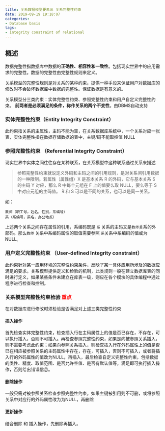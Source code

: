```yaml
---
title: 关系数据模型要素三 关系完整性约束
date: 2019-09-19 19:18:07
categories:
- Database basis
tags:
- integrity constraint of relational
---
```


## 概述

 数据完整性指数据库中数据的**正确性、相容性和一致性**。包括现实世界中的应用需求的完整性。数据的完整性由完整性规则来定义。

关系模型的完整性规则是对关系的某种约束，提供一种手段来保证用户对数据库的修改时不会破坏数据库中数据的完整性。保证数据是有意义的。

关系模型分三类约束：实体完整性约束、参照完整性约束和用户自定义完整性约束。 **前两者是必须满足的条件，称作关系的两个不变性**。由DBMS自动支持


### 实体完整性约束（Entity Integrity Constraint）

此约束指关系的主属性，主码不能为空，在关系数据库系统中，一个关系对应一张表，实体完整性指在数据存储数据的表中，主键/码不能取控值 NULL

### 参照完整性约束 （Referential Integrity Constraint）

现实世界中实体之间往往存在某种联系，在关系模型中这种联系通过关系来描述
> 参照完整性约束就说定义外码和主码之间的引用规则，是对关系间引用数据的一种限制。若属性（属性组）X 是基本关系 R 的外码，它与基本关系 S 的主码 Y 对应，那么 R 中每个元组在 F 上的值要么取 NULL，要么等于 S中对应元组的主码值。 R 和 S 可以是不同的关系，也可以是同一关系。

如：
```
教师（职工号，姓名，性别，系编号）
系（系编号，系名，办公地点）
```
上述两个关系之间存在属性的引用，系编码既是 `系` 关系的主码又是`教师`关系的外部码。那么`教师` 关系中系编码属性的取值需要参照 `系`关系中系编码的值或为 NULL。

### 用户定义完整性约束 （User-defined Integrity constraint）
此约束针对某一应用环境的完整性约束条件，反映了某一具体应用所涉及的数据应满足的要求。关系模型提供定义和检验的机制，此类规则一般在建立数据库表的同时进行定义，如果某些条件未建立在库表一级，则应在各个模块的具体编程中通过程序进行检查和控制。

### 关系模型完整性约束检验   <label style = "color:red; ">重点</label>

在对数据库进行修改时须检验是否满足对上述三类完整性约束

#### 插入操作

首先检查实体完整性约束，检查插入行在主码属性上的值是否已存在，不存在，可以执行插入，否则不可插入。再检查参照完整性约束，如果是向被参照关系插入，则不需要考虑此约束；如果向参照关系插入，则检查插入行在外码属性上的值是否已在相应被参照关系的主码属性中存在，存在，可插入，否则不可插入，或者将插入行的外码属性的值改为NULL，再插入，最后检查自定义完整性约束，包括数据的类性、精度、取值范围、是否允许空值、是否有默认值等，满足即可执行插入操作，否则给出错误信息。

#### 删除操作
一般只需对被参照关系检查参照完整性约束。如果主键被引用则不可删，或将参照关系中对应行的外码属性改为为NULL，再删除

#### 更新操作
结合删除 和 插入操作，先删除再插入。

